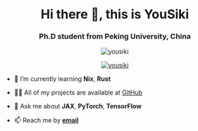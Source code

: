 <h1 align="center">Hi there 👋, this is YouSiki</h1>
<h3 align="center">Ph.D student from Peking University, China</h3>

<p align="center"> <img src="https://komarev.com/ghpvc/?username=yousiki&label=Profile%20views&color=0e75b6&style=flat" alt="yousiki" /> </p>

<p align="center"> <a href="https://github.com/ryo-ma/github-profile-trophy"><img src="https://github-profile-trophy.vercel.app/?username=yousiki&column=8" alt="yousiki" /></a> </p>

- 🌱 I’m currently learning **Nix**, **Rust**

- 👨‍💻 All of my projects are available at [GitHub](https://github.com/YOUSIKI?tab=repositories)

- 💬 Ask me about **JAX**, **PyTorch**, **TensorFlow**

- 📫 Reach me by **[email](mailto:you.siki@outlook.com)**
